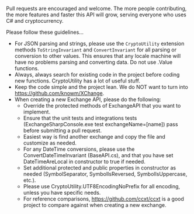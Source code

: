 Pull requests are encouraged and welcome. The more people contributing, the more features and faster this API will grow, serving everyone who uses C# and cryptocurrency.

Please follow these guidelines...
- For JSON parsing and strings, please use the ```CryptoUtility``` extension methods ```ToStringInvariant``` and ```ConvertInvariant``` for all parsing or conversion to other values. This ensures that any locale machine will have no problems parsing and converting data. Do not use .Value<T> functions.
- Always, always search for existing code in the project before coding new functions. CryptoUtility has a lot of useful stuff.
- Keep the code simple and the project lean. We do NOT want to turn into https://github.com/knowm/XChange.
- When creating a new Exchange API, please do the following:
  - Override the protected methods of ExchangeAPI that you want to implement.
  - Ensure that the unit tests and integrations tests (ExchangeSharpConsole.exe test exchangeName=[name]) pass before submitting a pull request.
  - Easiest way is find another exchange and copy the file and customize as needed.
  - For any DateTime conversions, please use the ConvertDateTimeInvariant (BaseAPI.cs), and that you have set DateTimeAreLocal in constructor to true if needed.
  - Set additional protected and public properties in constructor as needed (SymbolSeparator, SymbolIsReversed, SymbolIsUppercase, etc.).
  - Please use CryptoUtility.UTF8EncodingNoPrefix for all encoding, unless you have specific needs.
  - For reference comparisons, https://github.com/ccxt/ccxt is a good project to compare against when creating a new exchange.
 



